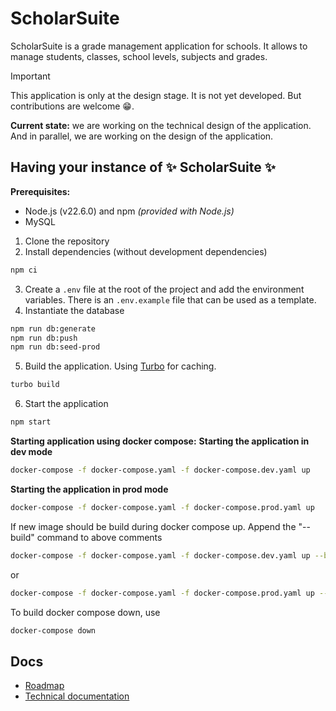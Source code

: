 # ScholarSuite

ScholarSuite is a grade management application for schools. It allows to manage students, classes, school levels, subjects and grades.

> [!IMPORTANT]
> This application is only at the design stage. It is not yet developed. But contributions are welcome 😁.
>
> **Current state:** we are working on the technical design of the application. And in parallel, we are working on the design of the application.

## Having your instance of ✨ ScholarSuite ✨

**Prerequisites:**

- Node.js (v22.6.0) and npm _(provided with Node.js)_
- MySQL

1. Clone the repository
2. Install dependencies (without development dependencies)

```bash
npm ci
```

3. Create a `.env` file at the root of the project and add the environment variables. There is an `.env.example` file that can be used as a template.
4. Instantiate the database

```bash
npm run db:generate
npm run db:push
npm run db:seed-prod
```

5. Build the application. Using [Turbo](https://turbo.build) for caching.

```bash
turbo build
```

6. Start the application

```bash
npm start
```

**Starting application using docker compose:**
**Starting the application in dev mode**

```bash
docker-compose -f docker-compose.yaml -f docker-compose.dev.yaml up
```

**Starting the application in prod mode**

```bash
docker-compose -f docker-compose.yaml -f docker-compose.prod.yaml up
```
If new image should be build during docker compose up.
Append the "--build" command to above comments

```bash
docker-compose -f docker-compose.yaml -f docker-compose.dev.yaml up --build
```

or

```bash
docker-compose -f docker-compose.yaml -f docker-compose.prod.yaml up --build
```

To build docker compose down, use

```bash
docker-compose down
```

## Docs

- [Roadmap](./ROADMAP.md)
- [Technical documentation](./docs/Technical.md)
